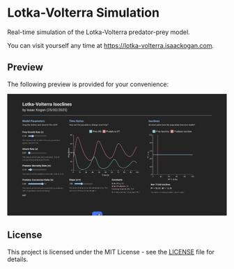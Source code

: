 # Lotka-Volterra Simulation

Real-time simulation of the Lotka-Volterra predator-prey model.

You can visit yourself any time at https://lotka-volterra.isaackogan.com.

## Preview

The following preview is provided for your convenience:

![Preview](./.github/simulation.png)

## License

This project is licensed under the MIT License - see the [LICENSE](LICENSE) file for details.
